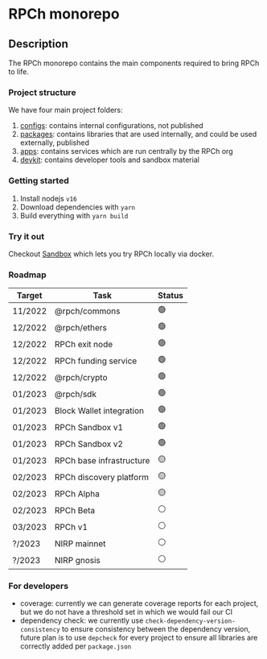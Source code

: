 # RPCh monorepo

## Description

The RPCh monorepo contains the main components required to bring RPCh to life.

### Project structure

We have four main project folders:

1. [configs](./configs/): contains internal configurations, not published
2. [packages](./packages/): contains libraries that are used internally, and could be used externally, published
3. [apps](./apps/): contains services which are run centrally by the RPCh org
4. [devkit](./devkit/): contains developer tools and sandbox material

### Getting started

1. Install nodejs `v16`
2. Download dependencies with `yarn`
3. Build everything with `yarn build`

### Try it out

Checkout [Sandbox](https://github.com/Rpc-h/RPCh/tree/main/devkit/sandbox#sandbox) which lets you try RPCh locally via docker.

### Roadmap

| Target  | Task                      | Status |
| ------- | ------------------------- | ------ |
| 11/2022 | @rpch/commons             | 🟢     |
| 12/2022 | @rpch/ethers              | 🟢     |
| 12/2022 | RPCh exit node            | 🟢     |
| 12/2022 | RPCh funding service      | 🟢     |
| 12/2022 | @rpch/crypto              | 🟢     |
| 01/2023 | @rpch/sdk                 | 🟢     |
| 01/2023 | Block Wallet integration  | 🟢     |
| 01/2023 | RPCh Sandbox v1           | 🟢     |
| 01/2023 | RPCh Sandbox v2           | 🟢     |
| 01/2023 | RPCh base infrastructure  | 🟡     |
| 02/2023 | RPCh discovery platform   | 🟡     |
| 02/2023 | RPCh Alpha                | 🟡     |
| 02/2023 | RPCh Beta                 | ⚪️    |
| 03/2023 | RPCh v1                   | ⚪️    |
| ?/2023 | NIRP mainnet              | ⚪️    |
| ?/2023 | NIRP gnosis               | ⚪️    |

### For developers

- coverage: currently we can generate coverage reports for each project, but we do not have a threshold set in which we would fail our CI
- dependency check: we currently use `check-dependency-version-consistency` to ensure consistency between the dependency version, future plan is to use `depcheck` for every project to ensure all libraries are correctly added per `package.json`

